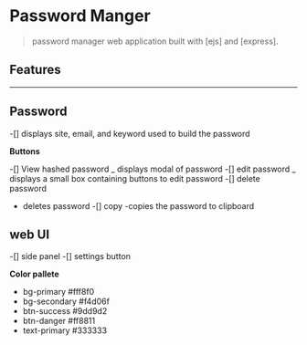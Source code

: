 # Password Manger

> password manager web application built with [ejs] and [express].

## Features

---

## Password

-[] displays site, email, and keyword used to build the password

**Buttons**

-[] View hashed password
_ displays modal of password
-[] edit password
_ displays a small box containing buttons to edit password
-[] delete password

- deletes password
  -[] copy
  -copies the password to clipboard

## web UI

-[] side panel
-[] settings button

**Color pallete**

- bg-primary #fff8f0
- bg-secondary #f4d06f
- btn-success #9dd9d2
- btn-danger #ff8811
- text-primary #333333
